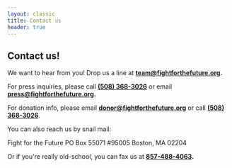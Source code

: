 ```yaml
---
layout: classic
title: Contact us
header: true
---
```


## Contact us!

We want to hear from you! Drop us a line at **[team@fightforthefuture.org](mailto:team@fightforthefuture.org).**

For press inquiries, please call **[(508) 368-3026](tel://5083683026)** or email **[press@fightforthefuture.org](mailto:press@fightforthefuture.org).**

For donation info, please email **[donor@fightforthefuture.org](mailto:donor@fightforthefuture.org)** or call **[(508) 368-3026](tel://5083683026)**.

You can also reach us by snail mail:

  Fight for the Future
  PO Box 55071 #95005
  Boston, MA 02204

Or if you're really old-school, you can fax us at **[857-488-4063](fax:18574884063).**



